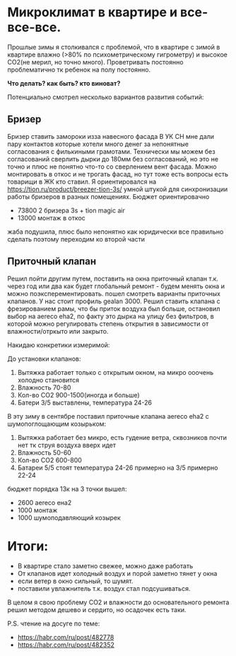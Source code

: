 # Микроклимат в квартире и все-все-все.
Прошлые зимы я столкивался с проблемой, что в квартире с зимой в квартире влажно (>80% по психометрическому гигрометру) и высокое СО2(не мерил, но точно много). Проветривать постоянно проблематично тк ребенок на полу постоянно.

**Что делать? как быть? кто виноват?**

Потенциально смотрел несколько вариантов развития событий:

## Бризер
Бризер ставить замороки изза навесного фасада В УК СН мне дали пару контактов которые хотели много денег за непонятные согласования с филькиными грамотами. Технически мы можем без согласований сверлить дырки до 180мм без согласований, но это не точно и плюс не понятно что-то со сверлением вент фасада. Можно монтировать в откос и не трогать фасад, но тут тоже есть вопросы есть товарищи в ЖК кто ставил. Я ориентировался на https://tion.ru/product/breezer-tion-3s/ умной штукой для синхронизации работы бризеров в разных помещениях. Бюджет ориентировачно
- 73800 2 бризера 3s + tion magic air
- 13000 монтаж в откос

жаба подушила, плюс было непонятно как юридически все правильно сделать поэтому переходим ко второй части

## Приточный клапан
Решил пойти другим путем, поставить на окна приточный клапан т.к. через год или два как будет глобальный ремонт - будем менять окна и можно поэксперементировать. пошел смотреть варианты приточных клапанов. У нас стоит профиль gealan 3000. Решил ставить клапана с фрезированием рамы, что бы приток воздуха был больше, остановил выбор на aereco eha2, по факту это дырка на улицу без фильтров, в которой можно регулировать степень открытия в зависимости от влажности/отркыто или закрыто.

Накидаю конкретики измеримой:

До установки клапанов:
1. Вытяжка работает только с открытым окном, на микро ооочень холодно становится
2. Влажность 70-80
3. Кол-во СО2 900-1500(иногда и больше)
4. Батери 3/5 выставлены, температура 24-26

В эту зиму в сентябре поставил приточные клапана aereco eha2 с шумопоглощающим козырьком:
1. Вытяжка работает без микро, есть гудение ветра, сквозников почти нет тк струя воздуха вверх идет
2. Влажность 50-60
3. Кол-во СО2 600-800
4. Батареи 5/5 стоят температура 24-26 примерно на 3/5 примерно 22-24

бюджет порядка 13к на 3 точки вышел:
* 2600 aereco ена2
* 1000 монтаж
* 1000 шумоподавляющий козырек

# Итоги:
- В квартире стало заметно свежее, можно даже работать
- От клапанов идет холодный воздух и порой заметно тянет у окна
- если ветер в окно сильный, то шумят.
- поставили увлажнитель т.к. воздух стал подсушиваться.

В целом я свою проблему СО2 и влажности до основательного ремонта решил методом дешево и сердито, но осадочек есть таки.

P.S. чтение на досуге по теме:
* https://habr.com/ru/post/482778
* https://habr.com/ru/post/482352